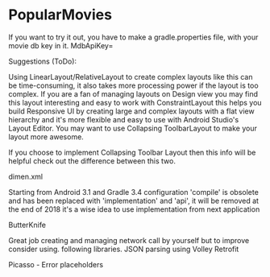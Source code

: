 # PopularMovies

If you want to try it out, you have to make a gradle.properties file, with your movie db key in it.
MdbApiKey=

Suggestions (ToDo):

Using LinearLayout/RelativeLayout to create complex layouts like this can be time-consuming, it also takes more processing power if the layout is too complex. If you are a fan of managing layouts on Design view you may find this layout interesting and easy to work with
ConstraintLayout this helps you build Responsive UI by creating large and complex layouts with a flat view hierarchy and it's more flexible and easy to use with Android Studio's Layout Editor.
You may want to use Collapsing ToolbarLayout to make your layout more awesome.

If you choose to implement Collapsing Toolbar Layout then this info will be helpful
check out the difference between this two.

dimen.xml

Starting from Android 3.1 and Gradle 3.4 configuration 'compile' is obsolete and has been replaced with 'implementation' and 'api', it will be removed at the end of 2018 it's a wise idea to use implementation from next application

ButterKnife

Great job creating and managing network call by yourself but to improve consider using. following libraries.
JSON parsing using Volley
Retrofit

Picasso - Error placeholders
